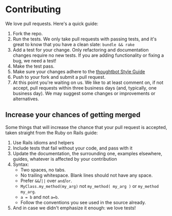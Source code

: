 # Contributing

We love pull requests. Here's a quick guide:

1. Fork the repo.
2. Run the tests. We only take pull requests with passing tests, and it's great
   to know that you have a clean slate: `bundle && rake`
3. Add a test for your change. Only refactoring and documentation changes
   require no new tests. If you are adding functionality or fixing a bug, we need
   a test!
4. Make the test pass.
5. Make sure your changes adhere to the
   [thoughtbot Style Guide](https://github.com/thoughtbot/guides/tree/master/style)
6. Push to your fork and submit a pull request.
7. At this point you're waiting on us. We like to at least comment on, if not
   accept, pull requests within three business days (and, typically, one business
   day). We may suggest some changes or improvements or alternatives.

## Increase your chances of getting merged

Some things that will increase the chance that your pull request is accepted,
taken straight from the Ruby on Rails guide:

1. Use Rails idioms and helpers
2. Include tests that fail without your code, and pass with it
3. Update the documentation, the surrounding one, examples elsewhere, guides,
   whatever is affected by your contribution
4. Syntax:
   * Two spaces, no tabs.
   * No trailing whitespace. Blank lines should not have any space.
   * Prefer `&&`/`||`  over `and`/`or`.
   * `MyClass.my_method(my_arg)` not `my_method( my_arg )` or `my_method my_arg`.
   * `a = b` and not `a=b`.
   * Follow the conventions you see used in the source already.
5. And in case we didn't emphasize it enough: we love tests!
